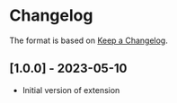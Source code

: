 # Changelog

The format is based on [Keep a Changelog](https://keepachangelog.com/en/1.0.0/).


## [1.0.0] - 2023-05-10
- Initial version of extension